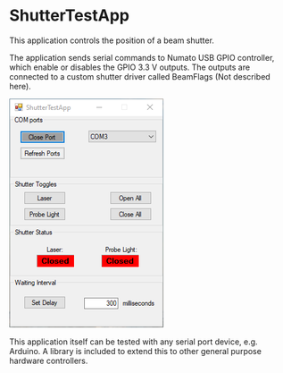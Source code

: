 # ShutterTestApp
This application controls the position of a beam shutter.

The application sends serial commands to Numato USB GPIO controller, which enable or disables the GPIO 3.3 V outputs. The outputs are connected to a custom shutter driver called BeamFlags (Not described here).

![App Image](https://github.com/ilopezpe/ShutterTestApp/blob/master/ShutterTestApp.png)

This application itself can be tested with any serial port device, e.g. Arduino. A library is included to extend this to other general purpose hardware controllers.


